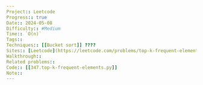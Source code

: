 ```yaml
---
Project:: Leetcode
Progress:: true
Date:: 2024-05-08
Difficulty:: #Medium 
Time:: `O(n)`
Tags:: 
Techniques:: [[Bucket sort]] ????
Sites:: [Leetcode](https://leetcode.com/problems/top-k-frequent-elements/description/)
Walkthrough:: 
Related problems:: 
Code:: [[347.top-k-frequent-elements.py]]
Note:: 
---
```

